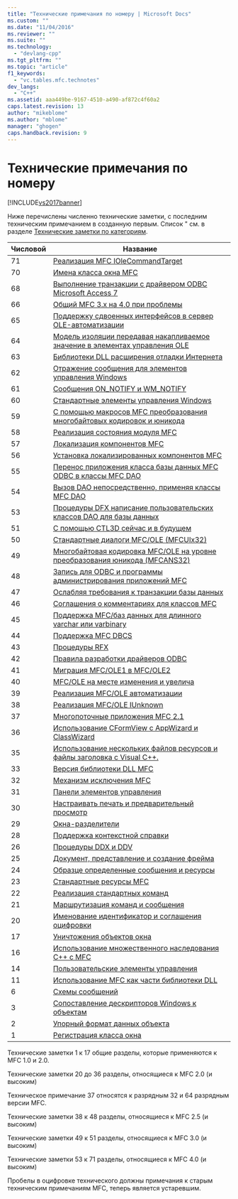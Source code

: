 ```yaml
---
title: "Технические примечания по номеру | Microsoft Docs"
ms.custom: ""
ms.date: "11/04/2016"
ms.reviewer: ""
ms.suite: ""
ms.technology: 
  - "devlang-cpp"
ms.tgt_pltfrm: ""
ms.topic: "article"
f1_keywords: 
  - "vc.tables.mfc.technotes"
dev_langs: 
  - "C++"
ms.assetid: aaa449be-9167-4510-a490-af872c4f60a2
caps.latest.revision: 13
author: "mikeblome"
ms.author: "mblome"
manager: "ghogen"
caps.handback.revision: 9
---
```

# Технические примечания по номеру
[!INCLUDE[vs2017banner](../assembler/inline/includes/vs2017banner.md)]

Ниже перечислены численно технические заметки, с последним техническим примечанием в созданную первым.  Список " см. в разделе [Технические заметки по категориям](../mfc/technical-notes-by-category.md).  
  
|Числовой|Название|  
|--------------|--------------|  
|71|[Реализация MFC IOleCommandTarget](../mfc/tn071-mfc-iolecommandtarget-implementation.md)|  
|70|[Имена класса окна MFC](../mfc/tn070-mfc-window-class-names.md)|  
|68|[Выполнение транзакции с драйвером ODBC Microsoft Access 7](../mfc/tn068-performing-transactions-with-the-microsoft-access-7-odbc-driver.md)|  
|66|[Общий MFC 3.x на 4.0 при проблемы](../Topic/TN066:%20Common%20MFC%203.x%20to%204.0%20Porting%20Issues.md)|  
|65|[Поддержку сдвоенных интерфейсов в сервер OLE\-автоматизации](../mfc/tn065-dual-interface-support-for-ole-automation-servers.md)|  
|64|[Модель изоляции передавая накапливаемое значение в элементах управления OLE](../mfc/tn064-apartment-model-threading-in-activex-controls.md)|  
|63|[Библиотеки DLL расширения отладки Интернета](../Topic/TN063:%20Debugging%20Internet%20Extension%20DLLs.md)|  
|62|[Отражение сообщения для элементов управления Windows](../mfc/tn062-message-reflection-for-windows-controls.md)|  
|61|[Сообщения ON\_NOTIFY и WM\_NOTIFY](../mfc/tn061-on-notify-and-wm-notify-messages.md)|  
|60|[Стандартные элементы управления Windows](../mfc/tn060-the-new-windows-common-controls.md)|  
|59|[С помощью макросов MFC преобразования многобайтовых кодировок и юникода](../mfc/tn059-using-mfc-mbcs-unicode-conversion-macros.md)|  
|58|[Реализация состояния модуля MFC](../mfc/tn058-mfc-module-state-implementation.md)|  
|57|[Локализация компонентов MFC](../mfc/tn057-localization-of-mfc-components.md)|  
|56|[Установка локализированных компонентов MFC](../Topic/TN056:%20Installation%20of%20Localized%20MFC%20Components.md)|  
|55|[Перенос приложения класса базы данных MFC ODBC в классы MFC DAO](../Topic/TN055:%20Migrating%20MFC%20ODBC%20Database%20Class%20Applications%20to%20MFC%20DAO%20Classes.md)|  
|54|[Вызов DAO непосредственно, применяя классы MFC DAO](../mfc/tn054-calling-dao-directly-while-using-mfc-dao-classes.md)|  
|53|[Процедуры DFX написание пользовательских классов DAO для базы данных](../mfc/tn053-custom-dfx-routines-for-dao-database-classes.md)|  
|51|[С помощью CTL3D сейчас и в будущем](../mfc/tn051-using-ctl3d-now-and-in-the-future.md)|  
|50|[Стандартные диалоги MFC\/OLE \(MFCUIx32\)](../mfc/tn050-mfc-ole-common-dialogs-mfcuix32.md)|  
|49|[Многобайтовая кодировка MFC\/OLE на уровне преобразования юникода \(MFCANS32\)](../mfc/tn049-mfc-ole-mbcs-to-unicode-translation-layer-mfcans32.md)|  
|48|[Запись для ODBC и программы администрирования приложений MFC](../mfc/tn048-writing-odbc-setup-and-administration-programs.md)|  
|47|[Ослабляя требования к транзакции базы данных](../mfc/tn047-relaxing-database-transaction-requirements.md)|  
|46|[Соглашения о комментариях для классов MFC](../mfc/tn046-commenting-conventions-for-the-mfc-classes.md)|  
|45|[Поддержка MFC\/баз данных для длинного varchar или varbinary](../mfc/tn045-mfc-database-support-for-long-varchar-varbinary.md)|  
|44|[Поддержка MFC DBCS](../mfc/tn044-mfc-support-for-dbcs.md)|  
|43|[Процедуры RFX](../Topic/TN043:%20RFX%20Routines.md)|  
|42|[Правила разработки драйверов ODBC](../mfc/tn042-odbc-driver-developer-recommendations.md)|  
|41|[Миграция MFC\/OLE1 в MFC\/OLE2](../Topic/TN041:%20MFC-OLE1%20Migration%20to%20MFC-OLE%202.md)|  
|40|[MFC\/OLE на месте изменения и увелича](../mfc/tn040-mfc-ole-in-place-resizing-and-zooming.md)|  
|39|[Реализация MFC\/OLE автоматизации](../mfc/tn039-mfc-ole-automation-implementation.md)|  
|38|[Реализация MFC\/OLE IUnknown](../mfc/tn038-mfc-ole-iunknown-implementation.md)|  
|37|[Многопоточные приложения MFC 2.1](../mfc/tn037-multithreaded-mfc-2-1-applications.md)|  
|36|[Использование CFormView с AppWizard и ClassWizard](../mfc/tn036-using-cformview-with-appwizard-and-classwizard.md)|  
|35|[Использование нескольких файлов ресурсов и файлы заголовка с Visual C\+\+.](../mfc/tn035-using-multiple-resource-files-and-header-files-with-visual-cpp.md)|  
|33|[Версия библиотеки DLL MFC](../mfc/tn033-dll-version-of-mfc.md)|  
|32|[Механизм исключения MFC](../mfc/tn032-mfc-exception-mechanism.md)|  
|31|[Панели элементов управления](../mfc/tn031-control-bars.md)|  
|30|[Настраивать печать и предварительный просмотр](../mfc/tn030-customizing-printing-and-print-preview.md)|  
|29|[Окна\-разделители](../mfc/tn029-splitter-windows.md)|  
|28|[Поддержка контекстной справки](../mfc/tn028-context-sensitive-help-support.md)|  
|26|[Процедуры DDX и DDV](../mfc/tn026-ddx-and-ddv-routines.md)|  
|25|[Документ, представление и создание фрейма](../mfc/tn025-document-view-and-frame-creation.md)|  
|24|[Образце определенные сообщения и ресурсы](../mfc/tn024-mfc-defined-messages-and-resources.md)|  
|23|[Стандартные ресурсы MFC](../mfc/tn023-standard-mfc-resources.md)|  
|22|[Реализация стандартных команд](../mfc/tn022-standard-commands-implementation.md)|  
|21|[Маршрутизация команд и сообщения](../mfc/tn021-command-and-message-routing.md)|  
|20|[Именование идентификатор и соглашения оцифровки](../mfc/tn020-id-naming-and-numbering-conventions.md)|  
|17|[Уничтожения объектов окна](../mfc/tn017-destroying-window-objects.md)|  
|16|[Использование множественного наследования C\+\+ с MFC](../mfc/tn016-using-cpp-multiple-inheritance-with-mfc.md)|  
|14|[Пользовательские элементы управления](../Topic/TN014:%20Custom%20Controls.md)|  
|11|[Использование MFC как части библиотеки DLL](../mfc/tn011-using-mfc-as-part-of-a-dll.md)|  
|6|[Схемы сообщений](../mfc/tn006-message-maps.md)|  
|3|[Сопоставление дескрипторов Windows к объектам](../mfc/tn003-mapping-of-windows-handles-to-objects.md)|  
|2|[Упорный формат данных объекта](../mfc/tn002-persistent-object-data-format.md)|  
|1|[Регистрация класса окна](../mfc/tn001-window-class-registration.md)|  
  
 Технические заметки 1 к 17 общие разделы, которые применяются к MFC 1.0 и 2.0.  
  
 Технические заметки 20 до 36 разделы, относящиеся к MFC 2.0 \(и высоким\)  
  
 Техническое примечание 37 относятся к разрядным 32 и 64 разрядным версии MFC.  
  
 Технические заметки 38 к 48 разделы, относящиеся к MFC 2.5 \(и высоким\)  
  
 Технические заметки 49 к 51 разделы, относящиеся к MFC 3.0 \(и высоким\)  
  
 Технические заметки 53 к 71 разделы, относящиеся к MFC 4.0 \(и высоким\)  
  
 Пробелы в оцифровке технического должны примечания к старым техническим примечаниям MFC, теперь является устаревшим.